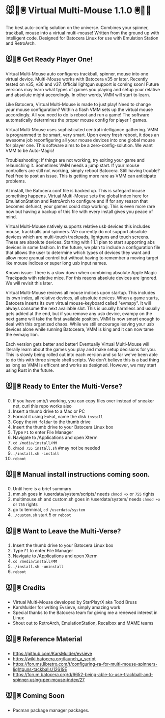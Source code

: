 # 🐭👾🖲️ Virtual Multi-Mouse 1.1.0 🖲️👾🐭

The best auto-config solution on the universe. Combines your spinner, trackball, mouse into a virtual multi-mouse! Written from the ground up with intelligent code. Designed for Batocera Linux for use with Emulation Station and RetroArch.

## 🐭👾🖲️ Get Ready Player One!

Virtual Multi-Mouse auto configures trackball, spinner, mouse into one virtual device. Multi-Mouse works with Batocera v35 or later. Recently tested on v35, v36 and v37. Official lightgun support is coming soon! Future versions may learn what types of games you playing and setup your relative and absolute might accordingly. In other words, VMM will start to learn.

Like Batocera, Virtual Multi-Mouse is made to just play! Need to change your mouse configuration? Within a flash VMM sets up the virtual mouse accordingly. All you need to do is reboot and run a game! The software automatically determines the proper mouse config for player 1 games.

Virtual Multi-Mouse uses sophisticated central intelligance gathering. VMM is programmed to be smart, very smart. Upon every fresh reboot, it does an awesome job reconfiguring all your mouse devices into one global mouse for player one. This software aims to be a zero-config-solution. We want VMM to be Auto-Magic!

Troubleshooting: If things are not working, try exiting your game and relaunching it. Sometimes VMM needs a jump start. If your mouse controllers are still not working, simply reboot Batocera. Still having trouble? Feel free to post an issue. This is getting more rare as VMM can anticipate problems.

At install, the Batocera.conf file is backed up. This is safegard incase something happens. Virtual Multi-Mouse sets the global index here for EmulationStation and RetroArch to configure and if for any reason that becomes defunct, your games could stop working. This is even more rare now but having a backup of this file with every install gives you peace of mind.

Virtual Multi-Mouse natively supports relative usb devices this includes mouse, trackballs and spinners. We currently do not support absolute devices which are multi-touch trackpads, lightguns and touch screens. These are absolute devices. Starting with 1.1.1 plan to start supporting abs devices in some fashion. In the future, we plan to include a configuration file that allows the user to determine which types of devices they want and allow more granual control but without having to remember a moving target like mouse indices or super long usb input names.

Known issue: There is a slow down when combining absolute Apple Magic Trackpads with relative mice. For this reaons absolute devices are ignored. We will revisit this later.

Virtual Multi-Mouse reviews all mouse indices upon startup. This includes its own index, all relative devices, all absolute devices. When a game starts, Batocera inserts its own virtual mouse-keyboard called "evmapy". It will always consume the next available slot. This is usually harmless and usually gets added at the end, but if you remove any usb device, evampy on the next game will take the first available position. VMM is now smart enough to deal with this organized chaos. While we still encourage leaving your usb devices alone while running Batoceara, VMM is king and it can now tame the evmapy lion.

Each version gets better and better! Eventually Virtual Multi-Mouse will literally learn about the games you play and make setup decisions for you. This is slowly being rolled out into each version and so far we've been able to do this with three simple shell scripts. We don't believe this is a bad thing as long as VMM is efficent and works as designed. However, we may start using Rust in the future.

## 🐭👾🖲️ Ready to Enter the Multi-Verse?

0.  If you have smb// working, you can copy files over instead of sneaker net, curl this repo works also
1.  Insert a thumb drive to a Mac or PC 
2.  Format it using ExFat, name the disk `install`
3.  Copy the `MM folder` to the thumb drive
4.  Insert the thumb drive to your Batocera Linux box
5.  Type `F1` to enter File Manager
6.  Navigate to /Applications and open Xterm
7.  `cd /media/install/MM`
8.  `chmod 755 install.sh` #may not be needed
9.  `./install.sh -install`
10.  `reboot`

## 🐭👾🖲️ Manual install instructions coming soon.
0. Until here is a brief summary
1. mm.sh goes in /userdata/system/scripts/ needs `chmod +x` or `755` rights
2. multimouse.sh and custom.sh goes in /userdata/system/ needs `chmod +x` or `755` rights
3. go to terminal, `cd /userdata/system`
4. `./custom.sh` start
5  or `reboot`

## 🐭👾🖲️ Want to Leave the Multi-Verse?

1.  Insert the thumb drive to your Batocera Linux box
2.  Type `F1` to enter File Manager
3.  Navigate to /Applications and open Xterm
4.  `cd /media/install/MM`
5.  `./install.sh -uninstall`
6.  `reboot`

## 🐭👾🖲️ Credits
* Virtual Multi-Mouse developed by StarPlayrX aka Todd Bruss
* KarsMulder for writing Evsieve, simply amazing work
* Special thanks to the Batocera team for giving me a renewed interest in Linux
* Shout out to RetroArch, EmulationStation, Recalbox and MAME teams

## 🐭👾🖲️ Reference Material

* https://github.com/KarsMulder/evsieve
* https://wiki.batocera.org/launch_a_script
* https://forums.libretro.com/t/configuring-ra-for-multi-mouse-spinners-lightguns-tackballs/12619E
* https://forum.batocera.org/d/6652-being-able-to-use-trackball-and-spinner-using-per-mouse-index/27

## 🐭👾🖲️ Coming Soon
* Pacman package manager packages.
